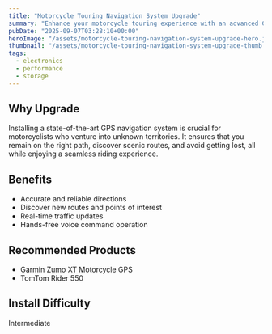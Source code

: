 ```yaml
---
title: "Motorcycle Touring Navigation System Upgrade"
summary: "Enhance your motorcycle touring experience with an advanced GPS navigation system."
pubDate: "2025-09-07T03:28:10+00:00"
heroImage: "/assets/motorcycle-touring-navigation-system-upgrade-hero.jpg"
thumbnail: "/assets/motorcycle-touring-navigation-system-upgrade-thumb.jpg"
tags:
  - electronics
  - performance
  - storage
---
```


<h2>Why Upgrade</h2>
<p>Installing a state-of-the-art GPS navigation system is crucial for motorcyclists who venture into unknown territories. It ensures that you remain on the right path, discover scenic routes, and avoid getting lost, all while enjoying a seamless riding experience.</p>
<h2>Benefits</h2>
<ul>
  <li>Accurate and reliable directions</li>
  <li>Discover new routes and points of interest</li>
  <li>Real-time traffic updates</li>
  <li>Hands-free voice command operation</li>
</ul>
<h2>Recommended Products</h2>
<ul>
  <li>Garmin Zumo XT Motorcycle GPS</li>
  <li>TomTom Rider 550</li>
</ul>
<h2>Install Difficulty</h2>
<p>Intermediate</p>